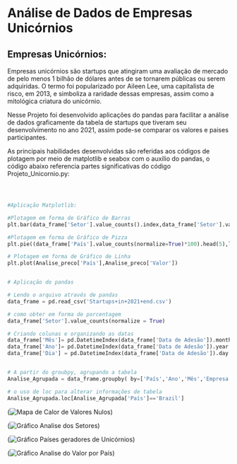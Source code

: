 #  Análise de Dados de Empresas Unicórnios 

## Empresas Unicórnios: 
Empresas unicórnios são startups que atingiram uma avaliação de mercado de pelo menos 1 bilhão de dólares antes de se tornarem públicas ou serem adquiridas. O termo foi popularizado por Aileen Lee, uma capitalista de risco, em 2013, e simboliza a raridade dessas empresas, assim como a mitológica criatura do unicórnio.

Nesse Projeto foi desenvolvido aplicações do pandas para facilitar a análise de dados graficamente da tabela de startups que tiveram seu desenvolvimento no ano 2021, assim pode-se comparar os valores e paises participantes.

As principais habilidades desenvolvidas são referidas aos códigos de plotagem por meio de matplotlib e seabox com o auxílio do pandas, o código abaixo referencia partes significativas do código Projeto_Unicornio.py:

``` python



#Aplicação Matplotlib:

#Plotagem em forma de Gráfico de Barras
plt.bar(data_frame['Setor'].value_counts().index,data_frame['Setor'].value_counts())

#Plotagem em forma de Gráfico de Pizza
plt.pie((data_frame['País'].value_counts(normalize=True)*100).head(5),labels=data_frame['País'].value_counts().index[0:5],shadow=True,startangle=90,autopct='%1.1f%%' )

# Plotagem em forma de Gráfico de Linha
plt.plot(Analise_preco['País'],Analise_preco['Valor'])


# Aplicação do pandas

# Lendo o arquivo através de pandas
data_frame = pd.read_csv('Startups+in+2021+end.csv')

# como obter em forma de porcentagem
data_frame['Setor'].value_counts(normalize = True)

# Criando colunas e organizando as datas
data_frame['Mês']= pd.DatetimeIndex(data_frame['Data de Adesão']).month
data_frame['Ano']= pd.DatetimeIndex(data_frame['Data de Adesão']).year
data_frame['Dia'] = pd.DatetimeIndex(data_frame['Data de Adesão']).day


# A partir do groubpy, agrupando a tabela
Analise_Agrupada = data_frame.groupby( by=['País','Ano','Mês','Empresa']).count()['Id'].reset_index()

# o uso de loc para alterar informações de tabela
Analise_Agrupada.loc[Analise_Agrupada['País']=='Brazil']
```
(![Mapa de Calor de Valores Nulos](https://github.com/user-attachments/assets/9625162f-2484-4bbb-bb18-4787560e55e4))

(![Gráfico Analise dos Setores](https://github.com/user-attachments/assets/e7a1881a-34f4-423d-9d5f-0c9bdfcf8244))

(![Gráfico Países geradores de Unicórnios](https://github.com/user-attachments/assets/e8501fa7-6c40-4731-a5eb-ba3d93fe9752))

(![Gráfico Analise do Valor por País](https://github.com/user-attachments/assets/dccb1b65-7793-4bd7-b61a-38209816aaea))

